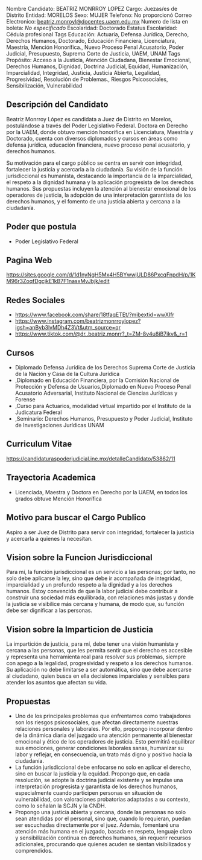 Nombre Candidato: BEATRIZ MONRROY LOPEZ
Cargo: Juezas/es de Distrito
Entidad: MORELOS
Sexo: MUJER
Telefono: No proporcionó
Correo Electronico: beatriz.monroyl@docentes.uaem.edu.mx
Numero de lista en boleta: *No especificado*
Escolaridad: Doctorado
Estatus Escolaridad: Cédula profesional
Tags Educación: Actuaría, Defensa Jurídica, Derecho, Derechos Humanos, Doctorado, Educación Financiera, Licenciatura, Maestría, Mención Honorífica., Nuevo Proceso Penal Acusatorio, Poder Judicial, Presupuesto, Suprema Corte de Justicia, UAEM, UNAM
Tags Propósito: Acceso a la Justicia, Atención Ciudadana, Bienestar Emocional, Derechos Humanos, Dignidad, Doctrina Judicial, Equidad, Humanización, Imparcialidad, Integridad, Justicia, Justicia Abierta, Legalidad, Progresividad, Resolución de Problemas., Riesgos Psicosociales, Sensibilización, Vulnerabilidad


## Descripción del Candidato 

Beatriz Monrroy López es candidata a Juez de Distrito en Morelos, postulándose a través del Poder Legislativo Federal. Doctora en Derecho por la UAEM, donde obtuvo mención honorífica en Licenciatura, Maestría y Doctorado, cuenta con diversos diplomados y cursos en áreas como defensa jurídica, educación financiera, nuevo proceso penal acusatorio, y derechos humanos.

Su motivación para el cargo público se centra en servir con integridad, fortalecer la justicia y acercarla a la ciudadanía. Su visión de la función jurisdiccional es humanista, destacando la importancia de la imparcialidad, el respeto a la dignidad humana y la aplicación progresista de los derechos humanos. Sus propuestas incluyen la atención al bienestar emocional de los operadores de justicia, la adopción de una interpretación garantista de los derechos humanos, y el fomento de una justicia abierta y cercana a la ciudadanía.


## Poder que postula

- Poder Legislativo Federal


## Pagina Web

https://sites.google.com/d/1d1nyNgH5Mx4H5BYwwjULD86PxcqFnpdH/p/1KM96r3ZoqfDgcjkE1kB7F1nasxMvJbjk/edit


## Redes Sociales

- https://www.facebook.com/share/18tfaqETEt/?mibextid=wwXIfr
- https://www.instagram.com/beatrizmonrroylopez?igsh=anByb3lvMDh4Z3Vt&utm_source=qr
- https://www.tiktok.com/@dr..beatriz.monrr?_t=ZM-8v4u8iB7ikv&_r=1


## Cursos

- Diplomado Defensa Jurídica de los Derechos Suprema Corte de Justicia de la Nación y Casa de la Cultura Jurídica
- ,Diplomado en Educación Financiera, por la Comisión Nacional de Protección y Defensa de Usuarios,Diplomado en Nuevo Proceso Penal Acusatorio Adversarial, Instituto Nacional de Ciencias Jurídicas y Forense
- ,Curso para Actuarios, modalidad virtual  impartido por el Instituto de la Judicatura Federal
- ,Seminario: Derechos Humanos, Presupuesto y Poder Judicial, Instituto de Investigaciones Jurídicas UNAM


## Curriculum Vitae

https://candidaturaspoderjudicial.ine.mx/detalleCandidato/53862/11


## Trayectoria Academica

- Licenciada, Maestra y Doctora en Derecho por la UAEM, en todos los grados obtuve Mención Honorífica


## Motivo para buscar el Cargo Publico

Aspiro a ser Juez de Distrito para servir con integridad, fortalecer la justicia y acercarla a quienes la necesitan.


## Vision sobre la Funcion Jurisdiccional

Para mí, la función jurisdiccional es un servicio a las personas; por tanto, no solo debe aplicarse la ley, sino que debe ir acompañada de integridad, imparcialidad y un profundo respeto a la dignidad y a los derechos humanos. Estoy convencida de que la labor judicial debe contribuir a construir una sociedad más equilibrada, con relaciones más justas y donde la justicia se visibilice más cercana y humana, de modo que, su función debe ser dignificar a las personas.


## Vision sobre la Imparticion de Justicia

La impartición de justicia, para mí, debe tener una visión humanista y cercana a las personas, que les permita sentir que el derecho es accesible y representa una herramienta real para resolver sus problemas, siempre con apego a la legalidad, progresividad y respeto a los derechos humanos. Su aplicación no debe limitarse a ser automática, sino que debe acercarse al ciudadano, quien busca en ella decisiones imparciales y sensibles para atender los asuntos que afectan su vida.


## Propuestas

- Uno de los principales problemas que enfrentamos como trabajadores son los riesgos psicosociales, que afectan directamente nuestras relaciones personales y laborales. Por ello, propongo incorporar dentro de la dinámica diaria del juzgado una atención permanente al bienestar emocional y ético de los operadores de justicia. Esto permitirá equilibrar sus emociones, generar condiciones laborales sanas, humanizar su labor y reflejar, en consecuencia, un trato más digno y positivo hacia la ciudadanía.
- La función jurisdiccional debe enfocarse no solo en aplicar el derecho, sino en buscar la justicia y la equidad. Propongo que, en cada resolución, se adopte la doctrina judicial existente y se impulse una interpretación progresista y garantista de los derechos humanos, especialmente cuando participen personas en situación de vulnerabilidad, con valoraciones probatorias adaptadas a su contexto, como lo señalan la SCJN y la CNDH.
- Propongo una justicia abierta y cercana, donde las personas no solo sean atendidas por el personal, sino que, cuando lo requieran, puedan ser escuchadas directamente por el juez. Además, fomentaré una atención más humana en el juzgado, basada en respeto, lenguaje claro y sensibilización continua en derechos humanos, sin requerir recursos adicionales, procurando que quienes acuden se sientan visibilizados y comprendidos.

